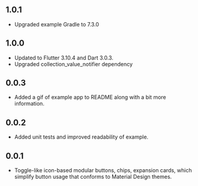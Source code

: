 ## 1.0.1

* Upgraded example Gradle to 7.3.0

## 1.0.0

* Updated to Flutter 3.10.4 and Dart 3.0.3.
* Upgraded collection_value_notifier dependency 

## 0.0.3

* Added a gif of example app to README along with a bit more information.

## 0.0.2

* Added unit tests and improved readability of example.

## 0.0.1

* Toggle-like icon-based modular buttons, chips, expansion cards, which simplify button usage that conforms to Material Design themes.
